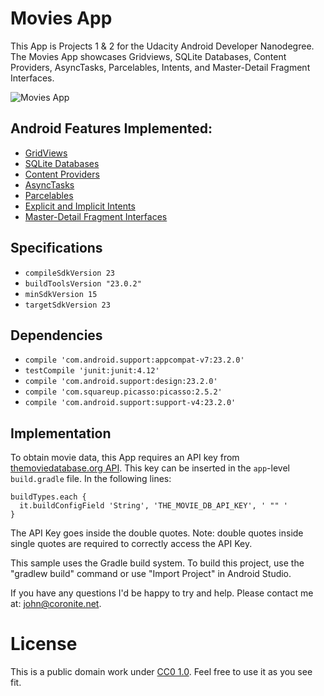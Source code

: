 # Movies App
This App is Projects 1 & 2 for the Udacity Android Developer Nanodegree. The Movies App showcases Gridviews, SQLite Databases, Content Providers, AsyncTasks, Parcelables, Intents, and Master-Detail Fragment Interfaces.

![Movies App](http://www.coronite.net/assets/img/github/project1-2.png)

## Android Features Implemented:

- [GridViews](https://developer.android.com/reference/android/widget/GridView.html)
- [SQLite Databases](https://developer.android.com/training/basics/data-storage/databases.html)
- [Content Providers](https://developer.android.com/reference/android/content/ContentProvider.html)
- [AsyncTasks](https://developer.android.com/reference/android/os/AsyncTask.html)
- [Parcelables](https://developer.android.com/reference/android/os/Parcelable.html)
- [Explicit and Implicit Intents](https://developer.android.com/reference/android/content/Intent.html)
- [Master-Detail Fragment Interfaces](https://developer.android.com/training/multiscreen/adaptui.html)

## Specifications
- `compileSdkVersion 23`
- `buildToolsVersion "23.0.2"`
- `minSdkVersion 15`
- `targetSdkVersion 23`

## Dependencies
- `compile 'com.android.support:appcompat-v7:23.2.0'`
- `testCompile 'junit:junit:4.12'`
- `compile 'com.android.support:design:23.2.0'`
- `compile 'com.squareup.picasso:picasso:2.5.2'`
- `compile 'com.android.support:support-v4:23.2.0'`


## Implementation
To obtain movie data, this App requires an API key from [themoviedatabase.org API](https://www.themoviedb.org/documentation/api). This key can be inserted in the `app`-level `build.gradle` file. In the following lines:
```
buildTypes.each {
  it.buildConfigField 'String', 'THE_MOVIE_DB_API_KEY', ' "" '
}
```
The API Key goes inside the double quotes. Note: double quotes inside single quotes are required to correctly access the API Key.

This sample uses the Gradle build system. To build this project, use the "gradlew build" command or use "Import Project" in Android Studio.

If you have any questions I'd be happy to try and help. Please contact me at: john@coronite.net.

# License
This is a public domain work under [CC0 1.0](https://creativecommons.org/publicdomain/zero/1.0/). Feel free to use it as you see fit.